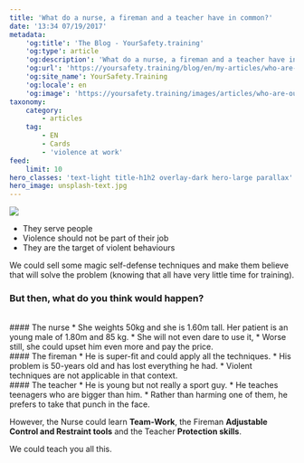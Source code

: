 ```yaml
---
title: 'What do a nurse, a fireman and a teacher have in common?'
date: '13:34 07/19/2017'
metadata:
    'og:title': 'The Blog - YourSafety.training'
    'og:type': article
    'og:description': 'What do a nurse, a fireman and a teacher have in common?'
    'og:url': 'https://yoursafety.training/blog/en/my-articles/who-are-our-customers'
    'og:site_name': YourSafety.Training
    'og:locale': en
    'og:image': 'https://yoursafety.training/images/articles/who-are-our-customers.jpg'
taxonomy:
    category:
        - articles
    tag:
        - EN
        - Cards
        - 'violence at work'
feed:
    limit: 10
hero_classes: 'text-light title-h1h2 overlay-dark hero-large parallax'
hero_image: unsplash-text.jpg
---
```


![](https://yoursafety.training/images/articles/who-are-our-customers.jpg)

* They serve people
* Violence should not be part of their job
* They are the target of violent behaviours

We could sell some magic self-defense techniques and make them believe that will solve the problem (knowing that all have very little time for training).

### **But then, what do you think would happen?**  
<br>
#### The nurse
* She weights 50kg and she is 1.60m tall. Her patient is an young male of 1.80m and 85 kg.
* She will not even dare to use it,
* Worse still, she could upset him even more and pay the price.

<br>
#### The fireman
* He is super-fit and could apply all the techniques.
* His problem is 50-years old and has lost everything he had.
* Violent techniques are not applicable in that context.

<br>
#### The teacher
* He is young but not really a sport guy.
* He teaches teenagers who are bigger than him.
* Rather than harming one of them, he prefers to take that punch in the face.

However, the Nurse could learn **Team-Work**, the Fireman **Adjustable Control and Restraint tools** and the Teacher **Protection skills**.

We could teach you all this.
